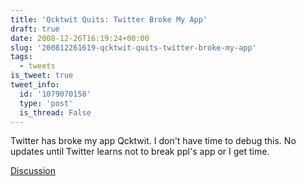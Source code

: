 ```yaml
---
title: 'Qcktwit Quits: Twitter Broke My App'
draft: true
date: 2008-12-26T16:19:24+00:00
slug: '200812261619-qcktwit-quits-twitter-broke-my-app'
tags:
  - tweets
is_tweet: true
tweet_info:
  id: '1079070158'
  type: 'post'
  is_thread: False
---
```




Twitter has broke my app Qcktwit. I don't have time to debug this. No updates until Twitter learns not to break ppl's app or I get time.

[Discussion](https://x.com/sytelus/status/1079070158)
